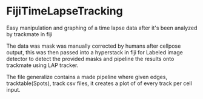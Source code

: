# FijiTimeLapseTracking
Easy manipulation and graphing of a time lapse data after it's been analyzed by trackmate in fiji

The data was mask was manually corrected by humans after cellpose output, this was then passed into a hyperstack in fiji for Labeled image detector to detect the provided masks and pipeline the results onto trackmate using LAP tracker.  

The file generalize contains a made pipeline where given edges, tracktable(Spots), track csv files, it creates a plot of of every track per cell input.
